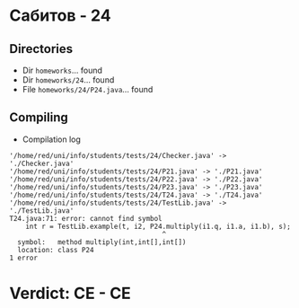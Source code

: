 # Сабитов - 24
## Directories
- Dir `homeworks`... found
- Dir `homeworks/24`... found
- File `homeworks/24/P24.java`... found
## Compiling
- Compilation log
```
'/home/red/uni/info/students/tests/24/Checker.java' -> './Checker.java'
'/home/red/uni/info/students/tests/24/P21.java' -> './P21.java'
'/home/red/uni/info/students/tests/24/P22.java' -> './P22.java'
'/home/red/uni/info/students/tests/24/P23.java' -> './P23.java'
'/home/red/uni/info/students/tests/24/T24.java' -> './T24.java'
'/home/red/uni/info/students/tests/24/TestLib.java' -> './TestLib.java'
T24.java:71: error: cannot find symbol
    int r = TestLib.example(t, i2, P24.multiply(i1.q, i1.a, i1.b), s);
                                      ^
  symbol:   method multiply(int,int[],int[])
  location: class P24
1 error

```
# Verdict: **CE** - CE
